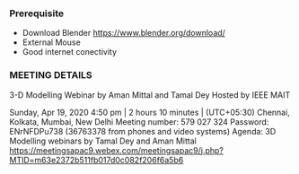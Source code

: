 ### Prerequisite
* Download Blender https://www.blender.org/download/
* External Mouse
* Good internet conectivity


### MEETING DETAILS
3-D Modelling Webinar by Aman Mittal and Tamal Dey
Hosted by IEEE MAIT

Sunday, Apr 19, 2020 4:50 pm | 2 hours 10 minutes | (UTC+05:30) Chennai, Kolkata, Mumbai, New Delhi
Meeting number: 579 027 324
Password: ENrNFDPu738 (36763378 from phones and video systems)
Agenda:  3D Modelling webinars by Tamal Dey and Aman Mittal
https://meetingsapac9.webex.com/meetingsapac9/j.php?MTID=m63e2372b511fb017d0c082f206f6a5b6


